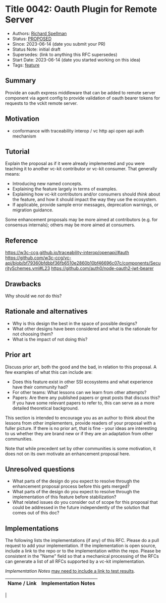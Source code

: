 # Title 0042: Oauth Plugin for Remote Server
- Authors: [Richard Spellman](namlleps.drahcir@gmail.com)
- Status: [PROPOSED](/README.md#proposed)
- Since: 2023-06-14 (date you submit your PR)
- Status Note: initial draft
- Supersedes: (link to anything this RFC supersedes)
- Start Date: 2023-06-14 (date you started working on this idea)
- Tags: [feature](/tags.md#feature)

## Summary

Provide an oauth express middleware that can be added to remote server component via agent config to provide validation of oauth bearer tokens for requests to the vckit remote server.

## Motivation

- conformance with traceability interop / vc http api open api auth mechanism

## Tutorial

Explain the proposal as if it were already implemented and you
were teaching it to another vc-kit contributor or vc-kit consumer. That generally
means:

- Introducing new named concepts.
- Explaining the feature largely in terms of examples.
- Explaining how vc-kit contributors and/or consumers should *think* about the
feature, and how it should impact the way they use the ecosystem.
- If applicable, provide sample error messages, deprecation warnings, or
migration guidance.

Some enhancement proposals may be more aimed at contributors (e.g. for
consensus internals); others may be more aimed at consumers.

## Reference

https://w3c-ccg.github.io/traceability-interop/openapi/#auth
https://github.com/w3c-ccg/vc-api/blob/bf79360bfdbbf36fb6510e2860b10bf46696c07c/components/SecuritySchemes.yml#L23
https://github.com/auth0/node-oauth2-jwt-bearer

## Drawbacks

Why should we *not* do this?

## Rationale and alternatives

- Why is this design the best in the space of possible designs?
- What other designs have been considered and what is the rationale for not
choosing them?
- What is the impact of not doing this?

## Prior art

Discuss prior art, both the good and the bad, in relation to this proposal.
A few examples of what this can include are:

- Does this feature exist in other SSI ecosystems and what experience have
their community had?
- For other teams: What lessons can we learn from other attempts?
- Papers: Are there any published papers or great posts that discuss this?
If you have some relevant papers to refer to, this can serve as a more detailed
theoretical background.

This section is intended to encourage you as an author to think about the
lessons from other implementers, provide readers of your proposal with a
fuller picture. If there is no prior art, that is fine - your ideas are
interesting to us whether they are brand new or if they are an adaptation
from other communities.

Note that while precedent set by other communities is some motivation, it
does not on its own motivate an enhancement proposal here.

## Unresolved questions

- What parts of the design do you expect to resolve through the
enhancement proposal process before this gets merged?
- What parts of the design do you expect to resolve through the
implementation of this feature before stabilization?
- What related issues do you consider out of scope for this 
proposal that could be addressed in the future independently of the
solution that comes out of this doc?
   
## Implementations

The following lists the implementations (if any) of this RFC. Please do a pull request to add your implementation. If the implementation is open source, include a link to the repo or to the implementation within the repo. Please be consistent in the "Name" field so that a mechanical processing of the RFCs can generate a list of all RFCs supported by a vc-kit implementation.

*Implementation Notes* [may need to include a link to test results](/README.md#accepted).

Name / Link | Implementation Notes
--- | ---
 | 

